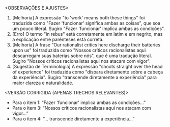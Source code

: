 <OBSERVAÇÕES E AJUSTES>
1. [Melhoria] A expressão "to 'work' means both these things" foi traduzida como "Fazer 'funcionar' significa ambas as coisas", que soa um pouco literal. Sugiro "Fazer 'funcionar' implica ambas as condições".
2. [Erro] O termo "in rebus" está corretamente em latim e em negrito, mas a explicação entre parênteses está correta.
3. [Melhoria] A frase "Our rationalist critics here discharge their batteries upon us" foi traduzida como "Nossos críticos racionalistas aqui descarregam suas baterias sobre nós", que é uma tradução literal. Sugiro "Nossos críticos racionalistas aqui nos atacam com vigor".
4. [Sugestão de Terminologia] A expressão "shoots straight over the head of experience" foi traduzida como "dispara diretamente sobre a cabeça da experiência". Sugiro "transcende diretamente a experiência" para maior clareza e naturalidade.

<VERSÃO CORRIGIDA (APENAS TRECHOS RELEVANTES)>
- Para o item 1: “Fazer 'funcionar' implica ambas as condições...”
- Para o item 3: “Nossos críticos racionalistas aqui nos atacam com vigor...”
- Para o item 4: “... transcende diretamente a experiência...”